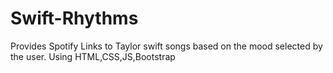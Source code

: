 # Swift-Rhythms
Provides Spotify Links to Taylor swift songs based on the mood selected by the user. Using HTML,CSS,JS,Bootstrap
